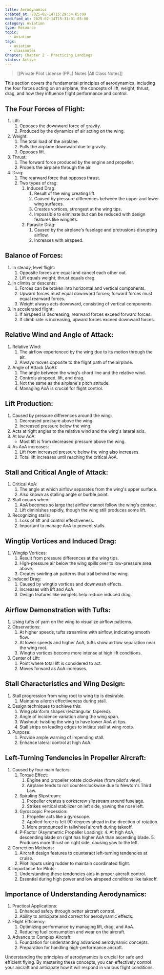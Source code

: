 ```yaml
---
title: Aerodynamics
created_at: 2025-02-14T15:29:34-05:00
modified_at: 2025-02-14T15:31:01-05:00
category: Aviation
type: Resource
topic:
  - Aviation
tags:
  - aviation
  - classnotes
Chapter: Chapter 2 - Practicing Landings
status: Active
---
```

>[[Private Pilot License (PPL) Notes |All Class Notes]]

This section covers the fundamental principles of aerodynamics, including the four forces acting on an airplane, the concepts of lift, weight, thrust, drag, and how they influence flight performance and control.

## The Four Forces of Flight:

1. Lift:
    1. Opposes the downward force of gravity.
    2. Produced by the dynamics of air acting on the wing.
2. Weight:
    1. The total load of the airplane.
    2. Pulls the airplane downward due to gravity.
    3. Opposes lift.
3. Thrust:
    1. The forward force produced by the engine and propeller.
    2. Propels the airplane through the air.
4. Drag:
    1. The rearward force that opposes thrust.
    2. Two types of drag:
        1. Induced Drag:
            1. Result of the wing creating lift.
            2. Caused by pressure differences between the upper and lower wing surfaces.
            3. Creates vortices, strongest at the wing tips.
            4. Impossible to eliminate but can be reduced with design features like winglets.
        2. Parasite Drag:
            1. Caused by the airplane's fuselage and protrusions disrupting airflow.
            2. Increases with airspeed.

## Balance of Forces:

1. In steady, level flight:
    1. Opposite forces are equal and cancel each other out.
    2. Lift equals weight; thrust equals drag.
2. In climbs or descents:
    1. Forces can be broken into horizontal and vertical components.
    2. Upward forces must equal downward forces; forward forces must equal rearward forces.
    3. Weight always acts downward, consisting of vertical components.
3. In accelerated flight:
    1. If airspeed is decreasing, rearward forces exceed forward forces.
    2. If climb rate is increasing, upward forces exceed downward forces.

## Relative Wind and Angle of Attack:

1. Relative Wind:
    1. The airflow experienced by the wing due to its motion through the air.
    2. Always moves opposite to the flight path of the airplane.
2. Angle of Attack (AoA):
    1. The angle between the wing's chord line and the relative wind.
    2. Controls airspeed, lift, and drag.
    3. Not the same as the airplane's pitch attitude.
    4. Managing AoA is crucial for flight control.

## Lift Production:

1. Caused by pressure differences around the wing:
    1. Decreased pressure above the wing.
    2. Increased pressure below the wing.
2. Acts at right angles to the relative wind and the wing's lateral axis.
3. At low AoA:
    - Most lift is from decreased pressure above the wing.
4. As AoA increases:
    1. Lift from increased pressure below the wing also increases.
    2. Total lift increases until reaching the critical AoA.

## Stall and Critical Angle of Attack:

1. Critical AoA:
    1. The angle at which airflow separates from the wing's upper surface.
    2. Also known as stalling angle or burble point.
2. Stall occurs when:
    1. AoA becomes so large that airflow cannot follow the wing's contour.
    2. Lift diminishes rapidly, though the wing still produces some lift.
3. Recognizing stalls:
    1. Loss of lift and control effectiveness.
    2. Important to manage AoA to prevent stalls.

## Wingtip Vortices and Induced Drag:

1. Wingtip Vortices:
    1. Result from pressure differences at the wing tips.
    2. High-pressure air below the wing spills over to low-pressure area above.
    3. Creates swirling air patterns that trail behind the wing.
2. Induced Drag:
    1. Caused by wingtip vortices and downwash effects.
    2. Increases with lift and AoA.
    3. Design features like winglets help reduce induced drag.

## Airflow Demonstration with Tufts:

1. Using tufts of yarn on the wing to visualize airflow patterns.
2. Observations:
    1. At higher speeds, tufts streamline with airflow, indicating smooth flow.
    2. At lower speeds and higher AoA, tufts show airflow separation near the wing root.
    3. Wingtip vortices become more intense at high lift conditions.
3. Center of Lift:
    1. Point where total lift is considered to act.
    2. Moves forward as AoA increases.

## Stall Characteristics and Wing Design:

1. Stall progression from wing root to wing tip is desirable.
    1. Maintains aileron effectiveness during stall.
2. Design techniques to achieve this:
    1. Wing planform shapes (rectangular, tapered).
    2. Angle of incidence variation along the wing span.
    3. Washout: twisting the wing to have lower AoA at tips.
    4. Stall strips on leading edges to initiate stall at wing roots.
3. Purpose:
    1. Provide ample warning of impending stall.
    2. Enhance lateral control at high AoA.

## Left-Turning Tendencies in Propeller Aircraft:

1. Caused by four main factors:
    1. Torque Effect:
        1. Engine and propeller rotate clockwise (from pilot's view).
        2. Airplane tends to roll counterclockwise due to Newton's Third Law.
    2. Spiraling Slipstream:
        1. Propeller creates a corkscrew slipstream around fuselage.
        2. Strikes vertical stabilizer on left side, yawing the nose left.
    3. Gyroscopic Precession:
        1. Propeller acts like a gyroscope.
        2. Applied force is felt 90 degrees ahead in the direction of rotation.
        3. More pronounced in tailwheel aircraft during takeoff.
    4. P-Factor (Asymmetric Propeller Loading):
        4. At high AoA, descending blade on right has higher AoA than ascending blade.
        5. Produces more thrust on right side, causing yaw to the left.
2. Correction Methods:
    1. Aircraft design features to counteract left-turning tendencies at cruise.
    2. Pilot inputs using rudder to maintain coordinated flight.
3. Importance for Pilots:
    1. Understanding these tendencies aids in proper aircraft control.
    2. Essential during high power and low airspeed conditions like takeoff.

## Importance of Understanding Aerodynamics:

1. Practical Applications:
    1. Enhanced safety through better aircraft control.
    2. Ability to anticipate and correct for aerodynamic effects.
2. Flight Efficiency:
    1. Optimizing performance by managing lift, drag, and AoA.
    2. Reducing fuel consumption and wear on the aircraft.
3. Advance to Complex Aircraft:
    1. Foundation for understanding advanced aerodynamic concepts.
    2. Preparation for handling high-performance aircraft.

Understanding the principles of aerodynamics is crucial for safe and efficient flying. By mastering these concepts, you can effectively control your aircraft and anticipate how it will respond in various flight conditions.